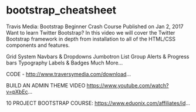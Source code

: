 # bootstrap_cheatsheet
Travis Media: Bootstrap Beginner Crash Course
Published on Jan 2, 2017
Want to learn Twitter Bootstrap? In this video we will cover the Twitter Bootstrap framework in depth from installation to all of the HTML/CSS components and features.

Grid System
Navbars & Dropdowns
Jumbotron
List Group
Alerts & Progress bars
Typography
Labels & Badges
Much More...

CODE - http://www.traversymedia.com/download...

BUILD AN ADMIN THEME VIDEO
https://www.youtube.com/watch?v=pXbEc...

10 PROJECT BOOTSTRAP COURSE:
https://www.eduonix.com/affiliates/id...
